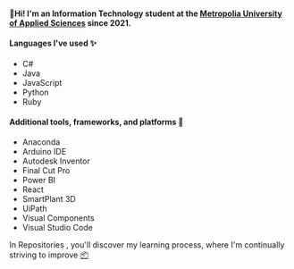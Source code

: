 #### 👋Hi! I'm an Information Technology student at the [Metropolia University of Applied Sciences](https://www.metropolia.fi/en) since 2021. 

#### Languages I've used ✨
* C#
* Java
* JavaScript
* Python
* Ruby


#### Additional tools, frameworks, and platforms 📱
* Anaconda
* Arduino IDE
* Autodesk Inventor
* Final Cut Pro
* Power BI 
* React
* SmartPlant 3D
* UiPath
* Visual Components
* Visual Studio Code

In Repositories , you'll discover my learning process, where I'm continually striving to improve [📦](https://github.com/damakes?tab=repositories)

<!---
damakes/damakes is a ✨ special ✨ repository because its `README.md` (this file) appears on your GitHub profile.
You can click the Preview link to take a look at your changes.
--->

